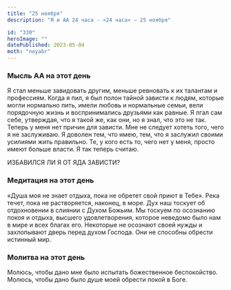 ```yaml
---
title: "25 ноября"
description: "Я и АА 24 часа - «24 часа» — 25 ноября"

id: "330"
heroImage: ""
datePublished: 2023-05-04
moth: "noyabr"
---
```


### Мысль АА на этот день

Я стал меньше завидовать другим, меньше ревновать к их талантам и профессиям.
Когда я пил, я был полон тайной зависти к людям, которые могли нормально пить,
имели любовь и нормальные семьи, вели порядочную жизнь и воспринимались
друзьями как равные. Я лгал сам себе, утверждая, что я такой же, как они, но я
знал, что это не так. Теперь у меня нет причин для зависти. Мне не следует
хотеть того, чего я не заслуживаю. Я доволен тем, что имею, тем, что я
заслужил своими усилиями жить правильно. Те, у кого есть то, чего нет у меня,
просто имеют больше власти. Я так теперь считаю.

ИЗБАВИЛСЯ ЛИ Я ОТ ЯДА ЗАВИСТИ?

### Медитация на этот день

«Душа моя не знает отдыха, пока не обретет свой приют в Тебе». Река течет,
пока не растворяется, наконец, в море. Дух наш тоскует об отдохновении в
слиянии с Духом Божьим. Мы тоскуем по осознанию покоя и отдыха, высшего
удовлетворения, которое неведомо было нам в мире и всех благах его. Некоторые
не осознают своей нужды и захлопывают дверь перед духом Господа. Они не
способны обрести истинный мир.

### Молитва на этот день

Молюсь, чтобы дано мне было испытать божественное беспокойство. Молюсь, чтобы
дано было душе моей обрести покой в Боге.
